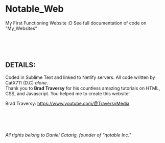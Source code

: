 # Notable_Web
My First Functioning Website :D
See full documentation of code on "My_Websites"

<br />
<br />
<br />

## DETAILS:

Coded in Sublime Text and linked to Netlify servers.
All code written by CatX711 (D.C) <em>alone</em>.
<br />
Thank you to <strong>Brad Traversy</strong> for his countless amazing tutorials
on HTML, CSS, and Javascript. You helped me to create this website!

Brad Traversy: https://www.youtube.com/@TraversyMedia

<br />
<br />
<br />
<br />
<em>All rights belong to Daniel Catarig, founder of "ηotable Inc."</em>
